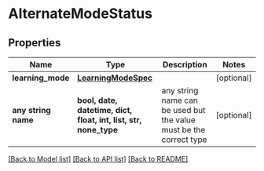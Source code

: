 # AlternateModeStatus


## Properties
Name | Type | Description | Notes
------------ | ------------- | ------------- | -------------
**learning_mode** | [**LearningModeSpec**](LearningModeSpec.md) |  | [optional] 
**any string name** | **bool, date, datetime, dict, float, int, list, str, none_type** | any string name can be used but the value must be the correct type | [optional]

[[Back to Model list]](../README.md#documentation-for-models) [[Back to API list]](../README.md#documentation-for-api-endpoints) [[Back to README]](../README.md)


